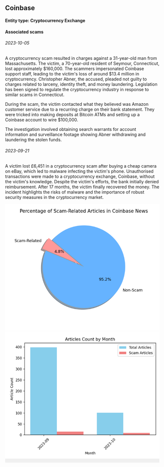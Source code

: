 ## Coinbase

#### Entity type: Cryptocurrency Exchange

#### Associated scams

###### 2023-10-05

A cryptocurrency scam resulted in charges against a 31-year-old man from Massachusetts. The victim, a 70-year-old resident of Seymour, Connecticut, lost approximately $160,000. The scammers impersonated Coinbase support staff, leading to the victim's loss of around $13.4 million in cryptocurrency. Christopher Abner, the accused, pleaded not guilty to charges related to larceny, identity theft, and money laundering. Legislation has been signed to regulate the cryptocurrency industry in response to similar scams in Connecticut.

During the scam, the victim contacted what they believed was Amazon customer service due to a recurring charge on their bank statement. They were tricked into making deposits at Bitcoin ATMs and setting up a Coinbase account to wire $100,000.

The investigation involved obtaining search warrants for account information and surveillance footage showing Abner withdrawing and laundering the stolen funds.

###### 2023-09-21

A victim lost £6,451 in a cryptocurrency scam after buying a cheap camera on eBay, which led to malware infecting the victim's phone. Unauthorised transactions were made to a cryptocurrency exchange, Coinbase, without the victim's knowledge. Despite the victim's efforts, the bank initially denied reimbursement. After 17 months, the victim finally recovered the money. The incident highlights the risks of malware and the importance of robust security measures in the cryptocurrency market.


<img width="1440" alt="image" src="pie_chart.png">



<img width="776" alt="image" src="articles_count_by_month.png">

